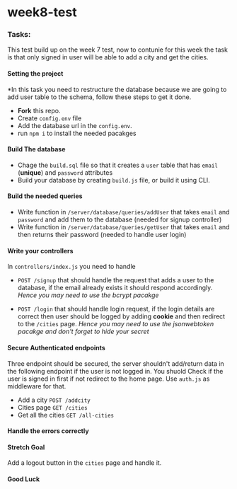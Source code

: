 # week8-test

### Tasks:

This test build up on the week 7 test, now to contunie for this week the task is that only signed in user will be able to add a city and get the cities.


#### Setting the project
*In this task you need to restructure the database because we are going to add user table to the schema, follow these steps to get it done.

- **Fork** this repo.
- Create `config.env` file
- Add the database url in the `config.env`.
- run `npm i` to install the needed pacakges

#### Build The database
-  Chage the `build.sql` file so that it creates a `user` table that has  `email` (**unique**) and `password` attributes
- Build your database by creating `build.js` file, or build it using CLI.


#### Build the needed queries

- Write function in `/server/database/queries/addUser` that takes `email` and `password` and add them to the database (needed for signup controller)
- Write function in `/server/database/queries/getUser` that takes `email` and then returns their password (needed to handle user login)


#### Write your controllers 

In `controllers/index.js` you need to handle 

-  `POST /signup` that should handle the request that adds a user to the database, if the email already exists it should respond accordingly. *Hence you may need to use the bcrypt pacakge*

- `POST /login` that should handle login request, if the login  details are correct then user should be logged by adding **cookie** and then redirect to the `/cities` page. *Hence you may need to use the jsonwebtoken pacakge and don't forget to hide your secret*

#### Secure Authenticated endpoints

Three endpoint should be secured, the server shouldn't add/return data in the following endpoint if the user is not logged in. You shuold Check if the user is signed in first if not redirect to the home page. Use `auth.js` as middleware for that.

- Add a city `POST /addcity`
- Cities page `GET /cities`
- Get all the cities `GET /all-cities`

#### Handle the errors correctly 

#### Stretch Goal

Add a logout button in the `cities` page and handle it.

#### Good Luck